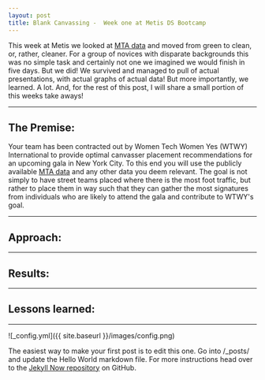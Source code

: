 ```yaml
---
layout: post
title: Blank Canvassing -  Week one at Metis DS Bootcamp 
---
```

This week at Metis we looked at [MTA data](http://web.mta.info/developers/turnstile.html) and moved from green to clean, or, rather, cleaner. For a group of novices with disparate backgrounds this was no simple task and certainly not one we imagined we would finish in five days. But we did! We survived and managed to pull of actual presentations, with actual graphs of actual data! But more importantly, we learned. A lot. And, for the rest of this post, I will share a small portion of this weeks take aways!  

----  
  
## The Premise:  
  
Your team has been contracted out by Women Tech Women Yes (WTWY) International to provide optimal canvasser placement recommendations for an upcoming gala in New York City.  To this end you will use the publicly available [MTA data](http://web.mta.info/developers/turnstile.html) and any other data you deem relevant. The goal is not simply to have street teams placed where there is the most foot traffic, but rather to place them in way such that they can gather the most signatures from individuals who are likely to attend the gala and contribute to WTWY's goal.  
  
----  
  
## Approach:  
  
----  
  
## Results:  
  
----
  
## Lessons learned:  
  
---- 

![_config.yml]({{ site.baseurl }}/images/config.png)

The easiest way to make your first post is to edit this one. Go into /_posts/ and update the Hello World markdown file. For more instructions head over to the [Jekyll Now repository](https://github.com/barryclark/jekyll-now) on GitHub.

